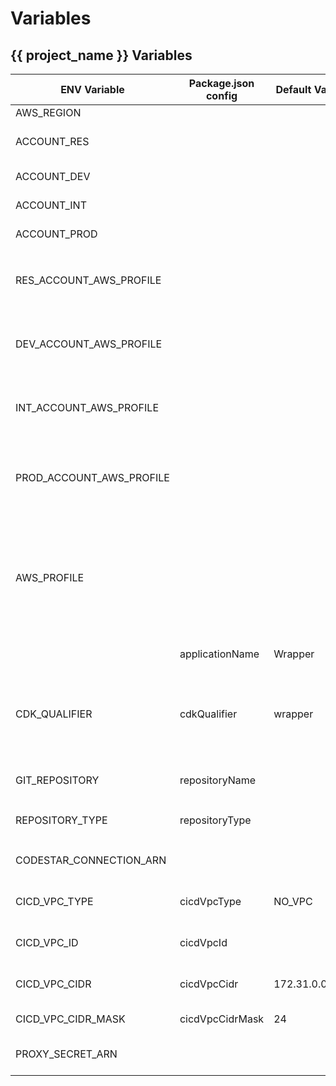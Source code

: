 # Variables

## {{ project_name }} Variables

| ENV Variable | Package.json config | Default Value | Description |
|---|---|---|---|
| AWS_REGION |   |   | deployment region |
| ACCOUNT_RES |   |   | account id for resources account where pipeline will run |
| ACCOUNT_DEV |   |   | account id for DEV environment account |
| ACCOUNT_INT |   |   | account id for INT environment account |
| ACCOUNT_PROD |   |   | account id for PROD environment account |
| RES_ACCOUNT_AWS_PROFILE |   |   | sets the named profile to use for the RES account. this profile must exist in `~/.aws/credentials` or `~/.aws/config` |
| DEV_ACCOUNT_AWS_PROFILE |   |   | sets the named profile to use for the DEV account. this profile must exist in `~/.aws/credentials` or `~/.aws/config` |
| INT_ACCOUNT_AWS_PROFILE |   |   | sets the named profile to use for the INT account. this profile must exist in `~/.aws/credentials` or `~/.aws/config` |
| PROD_ACCOUNT_AWS_PROFILE |   |   | sets the named profile to use for the PROD account. this profile must exist in `~/.aws/credentials` or `~/.aws/config` |
| AWS_PROFILE |   |   | sets the default named profile to use for aws cli or cdk commands when no `--profile` is provided. set to the same value as `RES_ACCOUNT_AWS_PROFILE` this profile must exist in `~/.aws/credentials` or `~/.aws/config` |
|             | applicationName | Wrapper | sets the name of the Application |
| CDK_QUALIFIER | cdkQualifier | wrapper | used to distinguish between multiple deployments of a VP project in the same account. Good practice to customize per deployment. |
| GIT_REPOSITORY | repositoryName |  | sets the name of the Git repository in the format org/name |
| REPOSITORY_TYPE | repositoryType |  | sets the type of the repository, `GITHUB` or `CODECOMMIT` |
| CODESTAR_CONNECTION_ARN |  |  | sets the codestar connection required for GITHUB type |
| CICD_VPC_TYPE | cicdVpcType | NO_VPC | sets the type of the VPC: `NO_VPC`, `VPC`, or `VPC_FROM_LOOK_UP`. |
| CICD_VPC_ID | cicdVpcId |  | for use with `VPC_FROM_LOOK_UP` to set the vpc ID |
| CICD_VPC_CIDR | cicdVpcCidr | 172.31.0.0/20 | for use with `VPC` to set the CIDR block of the VPC |
| CICD_VPC_CIDR_MASK | cicdVpcCidrMask | 24 | for use with `VPC` to set the Subnet size |
| PROXY_SECRET_ARN |  |  | used to set the ARN for the proxy secrets to enable proxy |
